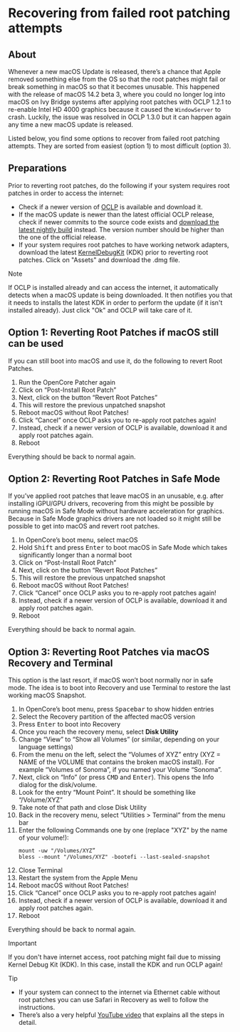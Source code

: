 # Recovering from failed root patching attempts

## About
Whenever a new macOS Update is released, there’s a chance that Apple removed something else from the OS so that the root patches might fail or break something in macOS so that it becomes unusable. This happened with the release of macOS 14.2 beta 3, where you could no longer log into macOS on Ivy Bridge systems after applying root patches with OCLP 1.2.1 to re-enable Intel HD 4000 graphics because it caused the `WindowServer` to crash. Luckily, the issue was resolved in OCLP 1.3.0 but it can happen again any time a new macOS update is released.

Listed below, you find some options to recover from failed root patching attempts. They are sorted from easiest (option 1) to most difficult (option 3).

## Preparations
Prior to reverting root patches, do the following if your system requires root patches in order to access the internet:
- Check if a newer version of [OCLP](https://github.com/dortania/OpenCore-Legacy-Patcher/releases) is available and download it.
- If the macOS update is newer than the latest official OCLP release, check if newer commits to the source code exists and [download the latest nightly build](https://github.com/dortania/OpenCore-Legacy-Patcher/blob/main/SOURCE.md) instead. The version number should be higher than the one of the official release.
- If your system requires root patches to have working network adapters, download the latest [KernelDebugKit](https://github.com/dortania/KdkSupportPkg/releases) (KDK) prior to reverting root patches. Click on "Assets" and download the .dmg file.

> [!NOTE]
>
> If OCLP is installed already and can access the internet, it automatically detects when a macOS update is being downloaded. It then notifies you that it needs to installs the latest KDK in order to perform the update (if it isn't installed already). Just click "Ok" and OCLP will take care of it.

## Option 1: Reverting Root Patches if macOS still can be used
If you can still boot into macOS and use it, do the following to revert Root Patches.

1. Run the OpenCore Patcher again
2. Click on “Post-Install Root Patch”
3. Next, click on the button “Revert Root Patches”
4. This will restore the previous unpatched snapshot
5. Reboot macOS without Root Patches!
6. Click “Cancel” once OCLP asks you to re-apply root patches again!
7. Instead, check if a newer version of OCLP is available, download it and apply root patches again.
8. Reboot

Everything should be back to normal again.

## Option 2: Reverting Root Patches in Safe Mode
If you’ve applied root patches that leave macOS in an unusable, e.g. after installing iGPU/GPU drivers, recovering from this might be possible by running macOS in Safe Mode without hardware acceleration for graphics. Because in Safe Mode graphics drivers are not loaded so it might still be possible to get into macOS and revert root patches.

1. In OpenCore’s boot menu, select macOS
2. Hold <kbd>Shift</kbd> and press <kbd>Enter</kbd> to boot macOS in Safe Mode which takes significantly longer than a normal boot
3. Click on “Post-Install Root Patch”
4. Next, click on the button “Revert Root Patches”
5. This will restore the previous unpatched snapshot
6. Reboot macOS without Root Patches!
7. Click “Cancel” once OCLP asks you to re-apply root patches again!
8. Instead, check if a newer version of OCLP is available, download it and apply root patches again.
9. Reboot

Everything should be back to normal again.

## Option 3: Reverting Root Patches via macOS Recovery and Terminal
This option is the last resort, if macOS won’t boot normally nor in safe mode. The idea is to boot into Recovery and use Terminal to restore the last working macOS Snapshot.

1. In OpenCore’s boot menu, press <kbd>Spacebar</kbd> to show hidden entries
2. Select the Recovery partition of the affected macOS version
3. Press <kbd>Enter</kbd> to boot into Recovery
4. Once you reach the recovery menu, select **Disk Utility**
5. Change “View” to “Show all Volumes” (or similar, depending on your language settings)
6. From the menu on the left, select the “Volumes of XYZ” entry (XYZ = NAME of the VOLUME that contains the broken macOS install). For example “Volumes of Sonoma”, if you named your Volume “Sonoma”.
7. Next, click on “Info” (or press <kbd>CMD</kbd> and <kbd>Enter</kbd>). This opens the Info dialog for the disk/volume.
8. Look for the entry “Mount Point”. It should be something like “/Volume/XYZ”
9. Take note of that path and close Disk Utility
10. Back in the recovery menu, select “Utilities > Terminal” from the menu bar
11. Enter the following Commands one by one (replace "XYZ" by the name of your volume!): 
    ```
    mount -uw "/Volumes/XYZ”
    bless --mount "/Volumes/XYZ" -bootefi --last-sealed-snapshot
    ```
12. Close Terminal
13. Restart the system from the Apple Menu
14. Reboot macOS without Root Patches!
15. Click “Cancel” once OCLP asks you to re-apply root patches again!
16. Instead, check if a newer version of OCLP is available, download it and apply root patches again.
17. Reboot

Everything should be back to normal again.

> [!IMPORTANT]
>
> If you don't have internet access, root patching might fail due to missing Kernel Debug Kit (KDK). In this case, install the KDK and run OCLP again!

> [!TIP]
>
> - If your system can connect to the internet via Ethernet cable without root patches you can use Safari in Recovery as well to follow the instructions.
> - There’s also a very helpful [YouTube video](https://youtu.be/mNcjmvzS0Vo?si=OtNeB4r1q3s3sW9T) that explains all the steps in detail.
